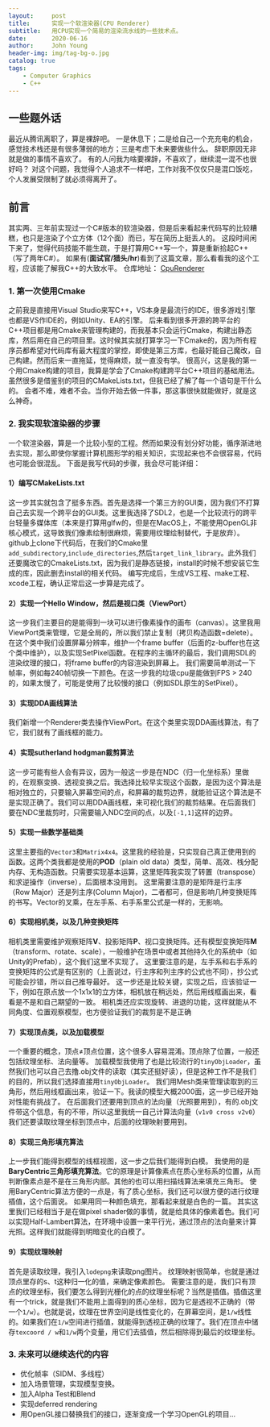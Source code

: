 ```yaml
---
layout:     post
title:      实现一个软渲染器(CPU Renderer)
subtitle:   用CPU实现一个简易的渲染流水线的一些技术点。
date:       2020-06-16
author:     John Young
header-img: img/tag-bg-o.jpg
catalog: true
tags:
    - Computer Graphics
    - C++
---
```


## 一些题外话
最近从腾讯离职了，算是裸辞吧。
一是休息下；二是给自己一个充充电的机会，感觉技术栈还是有很多薄弱的地方；三是考虑下未来要做些什么。
辞职原因无非就是做的事情不喜欢了。
有的人问我为啥要裸辞，不喜欢了，继续混一混不也很好吗？
对这个问题，我觉得个人追求不一样吧，工作对我不仅仅只是混口饭吃，个人发展受限制了就必须得离开了。

## 前言
其实两、三年前实现过一个C#版本的软渲染器，但是后来看起来代码写的比较糟糕，也只是渲染了个立方体（12个面）而已，写在简历上挺丢人的。
这段时间闲下来了，觉得代码技能不能生疏，于是打算用C++写一个，算是重新拾起C++（写了两年C#）。
如果有(**面试官/猎头/hr**)看到了这篇文章，那么看看我的这个工程，应该能了解我C++的大致水平。
仓库地址：
[CpuRenderer](https://github.com/JohnYoung404/CpuRenderer)

### 1. 第一次使用Cmake
之前我是直接用Visual Studio来写C++，VS本身是最流行的IDE，很多游戏引擎也都是VS作IDE的，例如Unity、EA的引擎。
后来看到很多开源的跨平台的C++项目都是用Cmake来管理构建的，而我基本只会运行Cmake，构建出静态库，然后用在自己的项目里。这时候其实就打算学习一下Cmake的，因为所有程序员都希望对代码库有最大程度的掌控，即使是第三方库，也最好能自己魔改，自己构建。然而后来一直拖延，觉得麻烦，就一直没有学。
很高兴，这是我的第一个用Cmake构建的项目，我算是学会了Cmake构建跨平台C++项目的基础用法。虽然很多是借鉴别的项目的CMakeLists.txt，但我已经了解了每一个语句是干什么的。
会者不难，难者不会。当你开始去做一件事，那这事很快就能做好，就是这么神奇。

### 2. 我实现软渲染器的步骤
一个软渲染器，算是一个比较小型的工程。然而如果没有划分好功能，循序渐进地去实现，那么即使你掌握计算机图形学的相关知识，实现起来也不会很容易，代码也可能会很混乱。
下面是我写代码的步骤，我会尽可能详细：

#### 1）编写CMakeLists.txt
这一步其实就包含了挺多东西。首先是选择一个第三方的GUI类，因为我们不打算自己去实现一个跨平台的GUI类。这里我选择了SDL2，也是一个比较流行的跨平台轻量多媒体库（本来是打算用glfw的，但是在MacOS上，不能使用OpenGL非核心模式，这导致我们像素绘制很麻烦，需要用纹理绘制替代，于是放弃）。github上clone下代码后，在我们的Cmake里`add_subdirectory`,`include_directories`,然后`target_link_library`。此外我们还要魔改它的CmakeLists.txt，因为我们是静态链接，install的时候不想安装它生成的库，因此删去install的相关代码。
编写完成后，生成VS工程、make工程、xcode工程，确认正常后这一步算是完成了。

#### 2）实现一个Hello Window，然后是视口类（ViewPort）
这一步我们主要目的是能得到一块可以进行像素操作的画布（canvas）。这里我用ViewPort类来管理，它是全局的，所以我们禁止复制（拷贝构造函数=delete）。在这个类中我们设置屏幕分辨率，维护一个frame buffer（后面的z-buffer也在这个类中维护），以及实现SetPixel函数。在程序的主循环的最后，我们调用SDL的渲染纹理的接口，将frame buffer的内容渲染到屏幕上。
我们需要简单测试一下帧率，例如每240帧切换一下颜色。在这一步我的垃圾cpu是能做到FPS > 240的，如果太慢了，可能是使用了比较慢的接口（例如SDL原生的SetPixel）。

#### 3）实现DDA画线算法
我们新增一个Renderer类去操作ViewPort。在这个类里实现DDA画线算法，有了它，我们就有了画线框的能力。

#### 4）实现sutherland hodgman裁剪算法
这一步可能有些人会有异议，因为一般这一步是在NDC（归一化坐标系）里做的，在观察变换、透视变换之后。我选择比较早实现这个函数，是因为这个算法是相对独立的，只要输入屏幕空间的点，和屏幕的裁剪边界，就能验证这个算法是不是实现正确了。我们可以用DDA画线框，来可视化我们的裁剪结果。在后面我们要在NDC里裁剪时，只需要输入NDC空间的点，以及`[-1,1]`这样的边界。

#### 5）实现一些数学基础类
这里主要指的`Vector3`和`Matrix4x4`。这里我的经验是，只实现自己真正使用到的函数。这两个类我都是使用的**POD**（plain old data）类型，简单、高效、栈分配内存、无构造函数。只需要实现基本运算，这里矩阵我实现了转置（transpose）和求逆操作（inverse），后面根本没用到。
这里需要注意的是矩阵是行主序（Row Major）还是列主序(Column Major)，二者都可，但是影响几种变换矩阵的书写。Vector的叉乘，在左手系、右手系里公式是一样的，无影响。

#### 6）实现相机类，以及几种变换矩阵
相机类里需要维护观察矩阵**V**、投影矩阵**P**、视口变换矩阵。还有模型变换矩阵**M**（transform、rotate、scale），一般维护在场景中或者其他持久化的系统中（如Unity的Prefab），这个我们这里不实现了。
这里要注意的是，左手系和右手系的变换矩阵的公式是有区别的（上面说过，行主序和列主序的公式也不同），抄公式可能会抄错，所以自己推导最好。
这一步还是比较关键，实现之后，应该验证一下，例如在原点放一个1x1x1的立方体，相机放在稍远处，然后用线框画出来，看看是不是和自己期望的一致。
相机类还应实现旋转、进退的功能，这样就能从不同角度、位置观察模型，也方便验证我们的裁剪是不是正确

#### 7）实现顶点类，以及加载模型
一个重要的概念，顶点≠顶点位置，这个很多人容易混淆。顶点除了位置，一般还包括纹理坐标、法向量等。
加载模型我使用了也是比较流行的`tinyObjLoader`，虽然我们也可以自己去撸.obj文件的读取（其实还挺好读），但是这种工作不是我们的目的，所以我们选择直接用`tinyObjLoader`。
我们用Mesh类来管理读取到的三角形，然后用线框画出来，验证一下。我读的模型大概2000面，这一步已经开始对性能有挑战了。
在后面我们还要用到顶点的法向量（光照要用到），有的.obj文件带这个信息，有的不带，所以这里我统一自己计算法向量（`v1v0 cross v2v0`）
我们还要读取纹理坐标到顶点中，后面的纹理映射要用到。

#### 8）实现三角形填充算法
上一步我们能得到模型的线框视图，这一步之后我们能得到白模。
我使用的是**BaryCentric三角形填充算法**。它的原理是计算像素点在质心坐标系的位置，从而判断像素点是不是在三角形内部。其他的也可以用扫描线算法来填充三角形。
使用BaryCentric算法方便的一点是，有了质心坐标，我们还可以很方便的进行纹理插值，这个后面说。
如果用同一种颜色填充，那看起来就是白色的一篇。
其实这里我们已经相当于是在做pixel shader做的事情，就是给具体的像素着色。我们可以实现Half-Lambert算法，在环境中设置一束平行光，通过顶点的法向量来计算光照。这样我们就能得到明暗变化的白模了。

#### 9）实现纹理映射
首先是读取纹理，我引入`lodepng`来读取png图片。
纹理映射很简单，也就是通过顶点里存的s、t这种归一化的值，来确定像素颜色。
需要注意的是，我们只有顶点的纹理坐标，我们要怎么得到光栅化的点的纹理坐标呢？当然是插值。插值这里有一个trick，就是我们不能用上面得到的质心坐标，因为它是透视不正确的（带一个`1/w`）。也就是说，纹理在世界空间是线性变化的，在屏幕空间，是`1/w`线性的。如果我们在`1/w`空间进行插值，就能得到透视正确的纹理了。我们在顶点中储存`texcoord / w`和`1/w`两个变量，用它们去插值，然后相除得到最后的纹理坐标。

### 3. 未来可以继续迭代的内容
* 优化帧率（SIDM、多线程）
* 加入场景管理，实现模型变换。
* 加入Alpha Test和Blend
* 实现deferred rendering
* 用OpenGL接口替换我们的接口，逐渐变成一个学习OpenGL的项目...